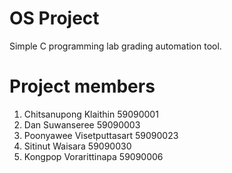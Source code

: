 # OS Project
Simple C programming lab grading automation tool.

# Project members
1. Chitsanupong Klaithin 59090001
2. Dan Suwanseree 59090003
3. Poonyawee Visetputtasart 59090023
4. Sitinut Waisara 59090030
5. Kongpop Vorarittinapa 59090006
